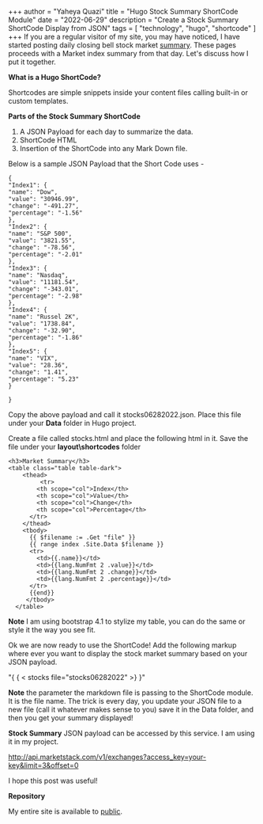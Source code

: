 +++
author = "Yaheya Quazi"
title = "Hugo Stock Summary ShortCode Module"
date = "2022-06-29"
description = "Create a Stock Summary ShortCode Display from JSON"
tags = [
"technology",
"hugo",
"shortcode"
]
+++
If you are a regular visitor of my site, you may have noticed, I have started posting daily closing bell stock market [summary](../closing-bell-06282022). These pages proceeds with a Market index summary from that day. Let's discuss how I put it together.

**What is a Hugo ShortCode?**

Shortcodes are simple snippets inside your content files calling built-in or custom templates.

**Parts of the Stock Summary ShortCode**

1. A JSON Payload for each day to summarize the data.
2. ShortCode HTML
3. Insertion of the ShortCode into any Mark Down file.

Below is a sample JSON Payload that the Short Code uses -

```
{
"Index1": {
"name": "Dow",
"value": "30946.99",
"change": "-491.27",
"percentage": "-1.56"
},
"Index2": {
"name": "S&P 500",
"value": "3821.55",
"change": "-78.56",
"percentage": "-2.01"
},
"Index3": {
"name": "Nasdaq",
"value": "11181.54",
"change": "-343.01",
"percentage": "-2.98"
},
"Index4": {
"name": "Russel 2K",
"value": "1738.84",
"change": "-32.90",
"percentage": "-1.86"
},
"Index5": {
"name": "VIX",
"value": "28.36",
"change": "1.41",
"percentage": "5.23"
}

}
```

Copy the above payload and call it stocks06282022.json. Place this file under your **Data** folder in Hugo project.


Create a file called stocks.html and place the following html in it. Save the file under your
**layout\shortcodes** folder


```
<h3>Market Summary</h3>
<table class="table table-dark">
    <thead>
         <tr>
        <th scope="col">Index</th>
        <th scope="col">Value</th>
        <th scope="col">Change</th>
        <th scope="col">Percentage</th>
      </tr>
    </thead>
    <tbody>
      {{ $filename := .Get "file" }}
      {{ range index .Site.Data $filename }}
      <tr>
        <td>{{.name}}</td>
        <td>{{lang.NumFmt 2 .value}}</td>
        <td>{{lang.NumFmt 2 .change}}</td>
        <td>{{lang.NumFmt 2 .percentage}}</td>
      </tr>
      {{end}}
     </tbody>
  </table>
```

**Note** I am using bootstrap 4.1 to stylize my table, you can do the same or style it the way you see fit. 

Ok we are now ready to use the ShortCode! Add the following markup where ever you want to display the stock market summary based on your JSON payload. 

"{ { < stocks file="stocks06282022" >}  }"

**Note** the parameter the markdown file is passing to the ShortCode module. It is the file name. The trick is every day, you update your JSON file to a new file (call it whatever makes sense to you) save it in the Data folder, and then you get your summary displayed!

**Stock Summary** JSON payload can be accessed by this service. I am using it in my project. 

http://api.marketstack.com/v1/exchanges?access_key=your-key&limit=3&offset=0

I hope this post was useful!

**Repository**

My entire site is available to [public](https://github.com/yaheya/pulse).
